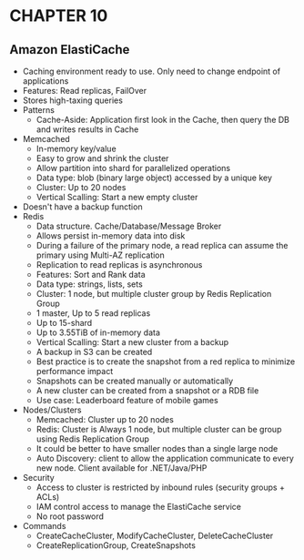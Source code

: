 # CHAPTER 10

## Amazon ElastiCache

* Caching environment ready to use. Only need to change endpoint of applications
* Features: Read replicas, FailOver
* Stores high-taxing queries
* Patterns
  * Cache-Aside: Application first look in the Cache, then query the DB and writes results in Cache
* Memcached
  * In-memory key/value
  * Easy to grow and shrink the cluster
  * Allow partition into shard for parallelized operations
  * Data type: blob (binary large object) accessed by a unique key
  * Cluster: Up to 20 nodes
  * Vertical Scalling: Start a new empty cluster
* Doesn't have a backup function
* Redis
  * Data structure. Cache/Database/Message Broker
  * Allows persist in-memory data into disk
  * During a failure of the primary node, a read replica can assume the primary using Multi-AZ replication
  * Replication to read replicas is asynchronous
  * Features: Sort and Rank data
  * Data type: strings, lists, sets
  * Cluster: 1 node, but multiple cluster group by Redis Replication Group
  * 1 master, Up to 5 read replicas
  * Up to 15-shard
  * Up to 3.55TiB of in-memory data
  * Vertical Scalling: Start a new cluster from a backup
  * A backup in S3 can be created
  * Best practice is to create the snapshot from a red replica to minimize performance impact
  * Snapshots can be created manually or automatically
  * A new cluster can be created from a snapshot or a RDB file
  * Use case: Leaderboard feature of mobile games
* Nodes/Clusters
  * Memcached: Cluster up to 20 nodes
  * Redis: Cluster is Always 1 node, but multiple cluster can be group using Redis Replication Group
  * It could be better to have smaller nodes than a single large node
  * Auto Discovery: client to allow the application communicate to every new node. Client available for .NET/Java/PHP
* Security
  * Access to cluster is restricted by inbound rules (security groups + ACLs)
  * IAM control access to manage the ElastiCache service
  * No root password
* Commands
  * CreateCacheCluster, ModifyCacheCluster, DeleteCacheCluster
  * CreateReplicationGroup, CreateSnapshots
